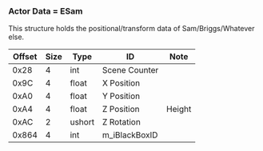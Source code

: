 ### Actor Data  = ESam
This structure holds the positional/transform data of Sam/Briggs/Whatever else.

| Offset | Size | Type | ID | Note |
| --- | --- | --- | ------------| - |
| 0x28 | 4 | int | Scene Counter |
| 0x9C | 4 | float | X Position |
| 0xA0 | 4 | float | Y Position |
| 0xA4 | 4 | float | Z Position | Height |
| 0xAC | 2 | ushort | Z Rotation |
| 0x864 | 4 | int | m_iBlackBoxID |
